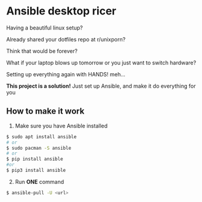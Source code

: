 # Ansible desktop ricer

Having a beautiful linux setup?

Already shared your dotfiles repo at r/unixporn?

Think that would be forever?

What if your laptop blows up tomorrow or you just want to switch hardware? 

Setting up everything again with HANDS! meh...

**This project is a solution!** Just set up Ansible, and make it do everything
for you

## How to make it work

1. Make sure you have Ansible installed
```bash
$ sudo apt install ansible
# or
$ sudo pacman -S ansible
# or
$ pip install ansible
#or
$ pip3 install ansible
```

2. Run **ONE** command
```bash
$ ansible-pull -U <url>
```
